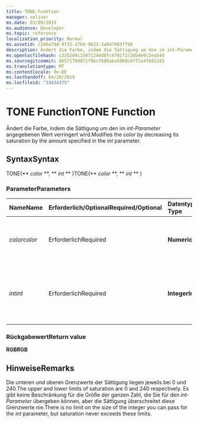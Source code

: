 ```yaml
---
title: TONE-Funktion
manager: soliver
ms.date: 03/09/2015
ms.audience: Developer
ms.topic: reference
localization_priority: Normal
ms.assetid: c2d6a7dd-9f15-27bd-9623-2a047683ff98
description: Ändert die Farbe, indem die Sättigung um den im int-Parameter angegebenen Wert verringert wird.
ms.openlocfilehash: c3352d4c15671244d0fc4701f2c26b4e0c2ea54d
ms.sourcegitcommit: 8657170d071f9bcf680aba50b9c07f2a4fb82283
ms.translationtype: MT
ms.contentlocale: de-DE
ms.lasthandoff: 04/28/2019
ms.locfileid: "33434375"
---
```

# <a name="tone-function"></a><span data-ttu-id="0daa4-103">TONE Function</span><span class="sxs-lookup"><span data-stu-id="0daa4-103">TONE Function</span></span>

<span data-ttu-id="0daa4-104">Ändert die Farbe, indem die Sättigung um den im  _int-Parameter_ angegebenen Wert verringert wird.</span><span class="sxs-lookup"><span data-stu-id="0daa4-104">Modifies the color by decreasing its saturation by the amount specified in the  _int_ parameter.</span></span> 
  
## <a name="syntax"></a><span data-ttu-id="0daa4-105">Syntax</span><span class="sxs-lookup"><span data-stu-id="0daa4-105">Syntax</span></span>

<span data-ttu-id="0daa4-106">TONE(\*\* *color* \*\*, \*\* *int* \*\* )</span><span class="sxs-lookup"><span data-stu-id="0daa4-106">TONE(\*\* *color* \*\*, \*\* *int* \*\* )</span></span> 
  
### <a name="parameters"></a><span data-ttu-id="0daa4-107">Parameter</span><span class="sxs-lookup"><span data-stu-id="0daa4-107">Parameters</span></span>

|<span data-ttu-id="0daa4-108">**Name**</span><span class="sxs-lookup"><span data-stu-id="0daa4-108">**Name**</span></span>|<span data-ttu-id="0daa4-109">**Erforderlich/Optional**</span><span class="sxs-lookup"><span data-stu-id="0daa4-109">**Required/Optional**</span></span>|<span data-ttu-id="0daa4-110">**Datentyp**</span><span class="sxs-lookup"><span data-stu-id="0daa4-110">**Data Type**</span></span>|<span data-ttu-id="0daa4-111">**Beschreibung**</span><span class="sxs-lookup"><span data-stu-id="0daa4-111">**Description**</span></span>|
|:-----|:-----|:-----|:-----|
| <span data-ttu-id="0daa4-112">_color_</span><span class="sxs-lookup"><span data-stu-id="0daa4-112">_color_</span></span> <br/> |<span data-ttu-id="0daa4-113">Erforderlich</span><span class="sxs-lookup"><span data-stu-id="0daa4-113">Required</span></span>  <br/> |<span data-ttu-id="0daa4-114">**Numeric**</span><span class="sxs-lookup"><span data-stu-id="0daa4-114">**Numeric**</span></span> <br/> |<span data-ttu-id="0daa4-115">Der Farbindex von Microsoft Visio oder der RGB-Wert der Farbe.</span><span class="sxs-lookup"><span data-stu-id="0daa4-115">The Microsoft Visio color index or RGB value of the color.</span></span>  <br/> |
| <span data-ttu-id="0daa4-116">_int_</span><span class="sxs-lookup"><span data-stu-id="0daa4-116">_int_</span></span> <br/> |<span data-ttu-id="0daa4-117">Erforderlich</span><span class="sxs-lookup"><span data-stu-id="0daa4-117">Required</span></span>  <br/> |<span data-ttu-id="0daa4-118">**Integer**</span><span class="sxs-lookup"><span data-stu-id="0daa4-118">**Integer**</span></span> <br/> |<span data-ttu-id="0daa4-p101">Der Wert, um den die Farbsättigung verringert werden soll. Kann positiv oder negativ sein.</span><span class="sxs-lookup"><span data-stu-id="0daa4-p101">The amount by which to decrease the saturation of the color. Can be positive or negative.</span></span>  <br/> |
   
### <a name="return-value"></a><span data-ttu-id="0daa4-121">Rückgabewert</span><span class="sxs-lookup"><span data-stu-id="0daa4-121">Return value</span></span>

 <span data-ttu-id="0daa4-122">**RGB**</span><span class="sxs-lookup"><span data-stu-id="0daa4-122">**RGB**</span></span>
  
## <a name="remarks"></a><span data-ttu-id="0daa4-123">Hinweise</span><span class="sxs-lookup"><span data-stu-id="0daa4-123">Remarks</span></span>

<span data-ttu-id="0daa4-124">Die unteren und oberen Grenzwerte der Sättigung liegen jeweils bei 0 und 240.</span><span class="sxs-lookup"><span data-stu-id="0daa4-124">The upper and lower limits of saturation are 0 and 240 respectively.</span></span> <span data-ttu-id="0daa4-125">Es gibt keine Beschränkung für die Größe der ganzen Zahl, die Sie für den  _int-Parameter_ übergeben können, aber die Sättigung überschreitet diese Grenzwerte nie.</span><span class="sxs-lookup"><span data-stu-id="0daa4-125">There is no limit on the size of the integer you can pass for the  _int_ parameter, but saturation never exceeds these limits.</span></span> 
  

